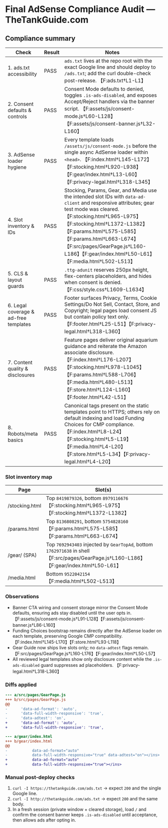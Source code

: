 # Final AdSense Compliance Audit — TheTankGuide.com

## Compliance summary
| Check | Result | Notes |
| --- | --- | --- |
| 1. ads.txt accessibility | PASS | `ads.txt` lives at the repo root with the exact Google line and should deploy to `/ads.txt`; add the curl double-check post-release. 【F:ads.txt†L1-L1】 |
| 2. Consent defaults & controls | PASS | Consent Mode defaults to denied, toggles `.is-ads-disabled`, and exposes Accept/Reject handlers via the banner script. 【F:assets/js/consent-mode.js†L60-L128】【F:assets/js/consent-banner.js†L32-L160】 |
| 3. AdSense loader hygiene | PASS | Every template loads `/assets/js/consent-mode.js` before the single async AdSense loader within `<head>`. 【F:index.html†L145-L172】【F:stocking.html†L920-L938】【F:gear/index.html†L13-L60】【F:privacy-legal.html†L318-L345】 |
| 4. Slot inventory & IDs | PASS | Stocking, Params, Gear, and Media use the intended slot IDs with `data-ad-client` and responsive attributes; gear test mode was cleared. 【F:stocking.html†L965-L975】【F:stocking.html†L1372-L1382】【F:params.html†L575-L585】【F:params.html†L663-L674】【F:src/pages/GearPage.js†L160-L186】【F:gear/index.html†L50-L61】【F:media.html†L502-L513】 |
| 5. CLS & layout guards | PASS | `.ttg-adunit` reserves 250px height, flex-centers placeholders, and hides when consent is denied. 【F:css/style.css†L1609-L1634】 |
| 6. Legal coverage & ad-free templates | PASS | Footer surfaces Privacy, Terms, Cookie Settings/Do Not Sell, Contact, Store, and Copyright; legal pages load consent JS but contain policy text only. 【F:footer.html†L25-L51】【F:privacy-legal.html†L318-L360】 |
| 7. Content quality & disclosures | PASS | Feature pages deliver original aquarium guidance and reiterate the Amazon associate disclosure. 【F:index.html†L176-L207】【F:stocking.html†L978-L1045】【F:params.html†L588-L706】【F:media.html†L480-L513】【F:store.html†L124-L160】【F:footer.html†L42-L51】 |
| 8. Robots/meta basics | PASS | Canonical tags present on the static templates point to HTTPS; others rely on default indexing and load Funding Choices for CMP compliance. 【F:index.html†L8-L24】【F:stocking.html†L5-L19】【F:media.html†L4-L20】【F:store.html†L5-L34】【F:privacy-legal.html†L4-L20】 |

### Slot inventory map
| Page | Slot(s) |
| --- | --- |
| /stocking.html | Top `8419879326`, bottom `8979116676` 【F:stocking.html†L965-L975】【F:stocking.html†L1372-L1382】 |
| /params.html | Top `8136808291`, bottom `5754828160` 【F:params.html†L575-L585】【F:params.html†L663-L674】 |
| /gear/ (SPA) | Top `7692943403` injected by `GearTopAd`, bottom `1762971638` in shell 【F:src/pages/GearPage.js†L160-L186】【F:gear/index.html†L50-L61】 |
| /media.html | Bottom `9522042154` 【F:media.html†L502-L513】 |

### Observations
- Banner CTA wiring and consent storage mirror the Consent Mode defaults, ensuring ads stay disabled until the user opts in. 【F:assets/js/consent-mode.js†L91-L128】【F:assets/js/consent-banner.js†L86-L160】
- Funding Choices bootstrap remains directly after the AdSense loader on each template, preserving Google CMP compatibility. 【F:index.html†L145-L170】【F:store.html†L93-L118】
- Gear Guide now ships live slots only; no `data-adtest` flags remain. 【F:src/pages/GearPage.js†L160-L176】【F:gear/index.html†L50-L57】
- All reviewed legal templates show only disclosure content while the `.is-ads-disabled` guard suppresses ad placeholders. 【F:privacy-legal.html†L318-L360】

### Diffs applied
```diff
--- a/src/pages/GearPage.js
+++ b/src/pages/GearPage.js
@@
-      'data-ad-format': 'auto',
-      'data-full-width-responsive': 'true',
-      'data-adtest': 'on',
+      'data-ad-format': 'auto',
+      'data-full-width-responsive': 'true',
```
```diff
--- a/gear/index.html
+++ b/gear/index.html
@@
-           data-ad-format="auto"
-           data-full-width-responsive="true" data-adtest="on"></ins>
+           data-ad-format="auto"
+           data-full-width-responsive="true"></ins>
```

### Manual post-deploy checks
1. `curl -I https://thetankguide.com/ads.txt` → expect `200` and the single Google line.
2. `curl -I http://thetankguide.com/ads.txt` → expect `200` and the same body.
3. In a fresh session (private window + cleared storage), load `/` and confirm the consent banner keeps `.is-ads-disabled` until acceptance, then allows ads after opting in.

